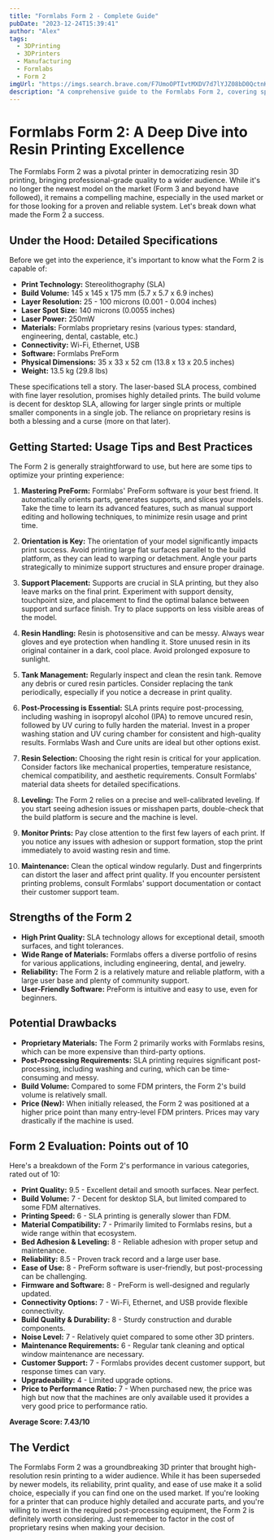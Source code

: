 ```yaml
---
title: "Formlabs Form 2 - Complete Guide"
pubDate: "2023-12-24T15:39:41"
author: "Alex"
tags:
  - 3DPrinting
  - 3DPrinters
  - Manufacturing
  - Formlabs
  - Form 2
imgUrl: "https://imgs.search.brave.com/F7UmoOPTIvtMXDV7d7lYJZ08bD0QctnKdB7uH8Y7wPo/rs:fit:860:0:0:0/g:ce/aHR0cHM6Ly9jZW50/ZXIzZHByaW50LmNv/bS9pbWFnZS9jYWNo/ZS9jYXRhbG9nL0ZP/Uk1MQUJTRk9STTIv/Rm9ybWxhYnMtRjIt/c3RyYWlnaDEtNTUw/eDU1MC5qcGc"
description: "A comprehensive guide to the Formlabs Form 2, covering specifications, usage tips, and comparisons with similar products."
---
```


# Formlabs Form 2: A Deep Dive into Resin Printing Excellence

The Formlabs Form 2 was a pivotal printer in democratizing resin 3D printing, bringing professional-grade quality to a wider audience. While it's no longer the newest model on the market (Form 3 and beyond have followed), it remains a compelling machine, especially in the used market or for those looking for a proven and reliable system. Let's break down what made the Form 2 a success.

## Under the Hood: Detailed Specifications

Before we get into the experience, it's important to know what the Form 2 is capable of:

*   **Print Technology:** Stereolithography (SLA)
*   **Build Volume:** 145 x 145 x 175 mm (5.7 x 5.7 x 6.9 inches)
*   **Layer Resolution:** 25 - 100 microns (0.001 - 0.004 inches)
*   **Laser Spot Size:** 140 microns (0.0055 inches)
*   **Laser Power:** 250mW
*   **Materials:** Formlabs proprietary resins (various types: standard, engineering, dental, castable, etc.)
*   **Connectivity:** Wi-Fi, Ethernet, USB
*   **Software:** Formlabs PreForm
*   **Physical Dimensions:** 35 x 33 x 52 cm (13.8 x 13 x 20.5 inches)
*   **Weight:** 13.5 kg (29.8 lbs)

These specifications tell a story. The laser-based SLA process, combined with fine layer resolution, promises highly detailed prints. The build volume is decent for desktop SLA, allowing for larger single prints or multiple smaller components in a single job. The reliance on proprietary resins is both a blessing and a curse (more on that later).

## Getting Started: Usage Tips and Best Practices

The Form 2 is generally straightforward to use, but here are some tips to optimize your printing experience:

1.  **Mastering PreForm:** Formlabs' PreForm software is your best friend. It automatically orients parts, generates supports, and slices your models. Take the time to learn its advanced features, such as manual support editing and hollowing techniques, to minimize resin usage and print time.

2.  **Orientation is Key:** The orientation of your model significantly impacts print success. Avoid printing large flat surfaces parallel to the build platform, as they can lead to warping or detachment. Angle your parts strategically to minimize support structures and ensure proper drainage.

3.  **Support Placement:** Supports are crucial in SLA printing, but they also leave marks on the final print. Experiment with support density, touchpoint size, and placement to find the optimal balance between support and surface finish. Try to place supports on less visible areas of the model.

4.  **Resin Handling:** Resin is photosensitive and can be messy. Always wear gloves and eye protection when handling it. Store unused resin in its original container in a dark, cool place. Avoid prolonged exposure to sunlight.

5.  **Tank Management:** Regularly inspect and clean the resin tank. Remove any debris or cured resin particles. Consider replacing the tank periodically, especially if you notice a decrease in print quality.

6.  **Post-Processing is Essential:** SLA prints require post-processing, including washing in isopropyl alcohol (IPA) to remove uncured resin, followed by UV curing to fully harden the material. Invest in a proper washing station and UV curing chamber for consistent and high-quality results. Formlabs Wash and Cure units are ideal but other options exist.

7.  **Resin Selection:** Choosing the right resin is critical for your application. Consider factors like mechanical properties, temperature resistance, chemical compatibility, and aesthetic requirements. Consult Formlabs' material data sheets for detailed specifications.

8.  **Leveling:** The Form 2 relies on a precise and well-calibrated leveling. If you start seeing adhesion issues or misshapen parts, double-check that the build platform is secure and the machine is level.

9.  **Monitor Prints:** Pay close attention to the first few layers of each print. If you notice any issues with adhesion or support formation, stop the print immediately to avoid wasting resin and time.

10. **Maintenance:** Clean the optical window regularly. Dust and fingerprints can distort the laser and affect print quality. If you encounter persistent printing problems, consult Formlabs' support documentation or contact their customer support team.

## Strengths of the Form 2

*   **High Print Quality:** SLA technology allows for exceptional detail, smooth surfaces, and tight tolerances.
*   **Wide Range of Materials:** Formlabs offers a diverse portfolio of resins for various applications, including engineering, dental, and jewelry.
*   **Reliability:** The Form 2 is a relatively mature and reliable platform, with a large user base and plenty of community support.
*   **User-Friendly Software:** PreForm is intuitive and easy to use, even for beginners.

## Potential Drawbacks

*   **Proprietary Materials:** The Form 2 primarily works with Formlabs resins, which can be more expensive than third-party options.
*   **Post-Processing Requirements:** SLA printing requires significant post-processing, including washing and curing, which can be time-consuming and messy.
*   **Build Volume:** Compared to some FDM printers, the Form 2's build volume is relatively small.
*   **Price (New):** When initially released, the Form 2 was positioned at a higher price point than many entry-level FDM printers. Prices may vary drastically if the machine is used.

## Form 2 Evaluation: Points out of 10

Here's a breakdown of the Form 2's performance in various categories, rated out of 10:

*   **Print Quality:** 9.5 - Excellent detail and smooth surfaces. Near perfect.
*   **Build Volume:** 7 - Decent for desktop SLA, but limited compared to some FDM alternatives.
*   **Printing Speed:** 6 - SLA printing is generally slower than FDM.
*   **Material Compatibility:** 7 - Primarily limited to Formlabs resins, but a wide range within that ecosystem.
*   **Bed Adhesion & Leveling:** 8 - Reliable adhesion with proper setup and maintenance.
*   **Reliability:** 8.5 - Proven track record and a large user base.
*   **Ease of Use:** 8 - PreForm software is user-friendly, but post-processing can be challenging.
*   **Firmware and Software:** 8 - PreForm is well-designed and regularly updated.
*   **Connectivity Options:** 7 - Wi-Fi, Ethernet, and USB provide flexible connectivity.
*   **Build Quality & Durability:** 8 - Sturdy construction and durable components.
*   **Noise Level:** 7 - Relatively quiet compared to some other 3D printers.
*   **Maintenance Requirements:** 6 - Regular tank cleaning and optical window maintenance are necessary.
*   **Customer Support:** 7 - Formlabs provides decent customer support, but response times can vary.
*   **Upgradeability:** 4 - Limited upgrade options.
*   **Price to Performance Ratio:** 7 - When purchased new, the price was high but now that the machines are only available used it provides a very good price to performance ratio.

**Average Score: 7.43/10**

## The Verdict

The Formlabs Form 2 was a groundbreaking 3D printer that brought high-resolution resin printing to a wider audience. While it has been superseded by newer models, its reliability, print quality, and ease of use make it a solid choice, especially if you can find one on the used market. If you're looking for a printer that can produce highly detailed and accurate parts, and you're willing to invest in the required post-processing equipment, the Form 2 is definitely worth considering. Just remember to factor in the cost of proprietary resins when making your decision.
